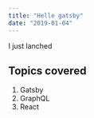```yaml
---
title: "Helle gatsby"
date: "2019-01-04"
---
```


I just lanched

## Topics covered

1. Gatsby
2. GraphQL
3. React